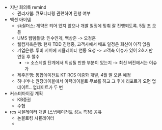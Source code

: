 - 지난 회의록 remind
	- 관리자웹: 큐모니터링 관련하여 진행 여부
- 액션 아이템
	- sk쉴더스: 계약은 되어 있지 않으나 개발 일정에 맞춰 잘 진행되도록. 5월 초 오픈
	- UMS 웹템플릿: 인수인게, 백상준 -> 오정훈
	- 웰컴저축은행: 현재 TDD 진행중, 고객사에서 배포 일정은 회신이 아직 없음
	- 기업은행: 투비 서버에 시뮬레이터 연동 요청 -> 고객측 이슈가 있어 2호기만 연동 후 철수
		- -> 소스레벨 단계에서 의심될 만한 부분이 있는지 -> 최신 버전에서는 이슈가 
	- 제주은행: 통합에이전트 KT RCS 이중화 개발, 4월 말 오픈 예정
	- 하나머니: 원장테이블에서 이력테이블로 무브를 하고 그 후에 리포트가 오면 업데이트.. 업데이트가 두 번
- 커스터마이징 계획
	- KB증권
	- 수협
- rcs 시뮬레이터 개발 (스냅에이전트 성능 측정) 공유
	- 논블로킹 시뮬레이터
	- 